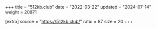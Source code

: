 +++
title = "512kb.club"
date = "2022-03-22"
updated = "2024-07-14"
weight = 20871

[extra]
source = "https://512kb.club/"
ratio = 87
size = 20
+++
